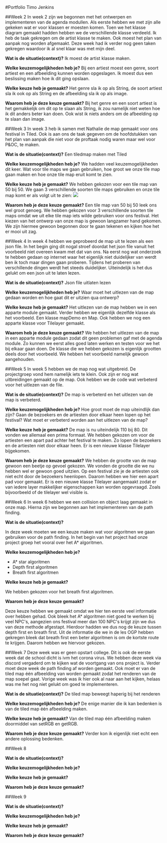 #Portfolio Timo Jenkins

##Week 2
In week 2 zijn we begonnen met het ontwerpen en implementeren van de agenda modullen.
Als eerste hebben we met zijn alle gekeken wat er voor klassen er moesten komen.
Toen we het klasse diagram gemaakt hadden hebben we de verschillende klasse verdeeld.
Ik heb de taak gekregen om de artist klasse te maken. Ook moest het plan van
aanpak nog worden afgemaakt. Deze week had ik verder nog geen taken gekregen waardoor
ik al snel klaar was met mijn deel.

**Wat is de situatie(context)?**
Ik moest de artist klasse maken.

**Welke keuzemogelijkheden heb je?**
Bij een artiest moest een genre, soort artiest en een afbeelding kunnen worden opgeslagen.
Ik moest dus een beslissing maken hoe ik dit ging opslaan.

**Welke keuze heb je gemaakt?**
Het genre sla ik op als String, de soort artiest sla ik ook op als String en de afbeelding
sla ik op als image.

**Waarom heb je deze keuze gemaakt?**
Bij het genre en een soort artiest is het gemakkelijk om dit op te slaan als String,
ik zou namelijk niet weten hoe ik dit anders beter kan doen. Ook wist ik niets anders om 
de afbeelding op te slaan dan image.

##Week 3
In week 3 heb ik samen met Nathalie de map gemaakt voor ons festival in Tiled.
Ook is aan ons de taak gegeven om de hoofdstukken van het plan van aanpak
die niet voor de proftaak nodig waren maar wel voor P&OC, te maken.

**Wat is de situatie(context)?**
Een tiledmap maken met Tiled

**Welke keuzemogelijkheden heb je?**
We hadden veel keuzemogelijkheden dit keer. Wat voor tile maps we gaan gebruiken, hoe groot we
onze tile map gaan maken en hoe onze tile map eruit komt te zien.

**Welke keuze heb je gemaakt?**
We hebben gekozen voor een tile map van 50 bij 50. We gaan 3 verschillende soorten tile maps gebruiken
en onze tile map komt er als volgt uit te zien: 
![](map-schets.jpg)

**Waarom heb je deze keuze gemaakt?**
Een tile map van 50 bij 50 leek ons wel groot genoeg. We hebben gekozen voor 3 verschillende soorten tile maps
omdat we uit elke tile map iets wilde gebruiken voor ons festival. Het kiezen van het ontwerp van onze map is 
gewoon langzamer hand gekomen. We zijn hiermee gewoon begonnen door te gaan tekenen en kijken hoe het er mooi uit zag.

##Week 4
In week 4 hebben we geprobeerd de map uit te lezen als een json file.
In het begin ging dit nogal stroef doordat het json file vanuit het voorbeeld niet overeen kwam met dat van ons. Na eerst
nog wat onderzoek te hebben gedaan op internet waar het eigenlijk niet duidelijker van werdt ben ik toch maar dingen gaan proberen.
Tijdens het proberen van verschillende dingen werdt het steeds duidelijker. Uiteindelijk is het dus gelukt om een json
uit te laten lezen.

**Wat is de situatie(context)?**
Json file uitlaten lezen

**Welke keuzemogelijkheden heb je?**
Waar moet het uitlezen van de map gedaan worden en hoe gaat dit er uitzien qua ontwerp?

**Welke keuze heb je gemaakt?**
Het uitlezen van de map hebben we in een apparte module gemaakt. Verder hebben we eigenlijk dezelfde klasse als het voorbeeld.
Een klasse mapDemo en Map. Ook hebben we nog een apparte klasse voor Tilelayer gemaakt.

**Waarom heb je deze keuze gemaakt?**
We hebben het uitlezen van de map in een apparte module gedaan zodat dit geen problemen gaf met de agenda module. Zo
kunnen we eerst alles goed laten werken en testen voor we het bij elkaar gaan doen. De klasse die we hebben gekozen is 
eigenlijk grootten deels door het voorbeeld. We hebben het voorbeeld namelijk gewoon aangehouden.

##Week 5
In week 5 hebben we de map nog wat uitgebreid. De projectgroep vond hem namelijk
iets te klein. Ook zijn er nog wat uitbreidingen gemaakt op de map. Ook hebben we de code wat verbeterd voor het uitlezen van de file.

**Wat is de situatie(context)?**
De map is verbeterd en het uitlezen van de map is verbeterd.

**Welke keuzemogelijkheden heb je?**
Hoe groot moet de map uiteindlijk dan zijn? Gaan de bezoekers en de artiesten door elkaar heen lopen op het festival?
Wat moet er verbeterd worden aan het uitlezen van de map?

**Welke keuze heb je gemaakt?**
De map is nu uiteindelijk 110 bij 80. Dit vonden we allemaal een prima formaat. We hebben gekozen om voor de artiesten
een apart pad achter het festival te maken. Zo lopen de bezoekers en de artiesten niet door elkaar heen. Er is een nieuwe
klasse Tilelayer bijgekomen.

**Waarom heb je deze keuze gemaakt?**
We hebben de grootte van de map gewoon een beetje op gevoel gekozen. We vonden de grootte die we nu hebben wel er gewoon
goed uitzien. Op een festival zie je de artiesten ook niet echt door de bezoekers heenlopen. Daarom hebben we
hier een apart pad voor gemaakt. Er is een nieuwe klasse Tilelayer aangemaakt zodat er van iedere layer makkelijker
eigenschappen kan worden opgevraagd. Zoals bijvoorbeeld of de tilelayer wel visible is.

##Week 6
In week 6 hebben we een collision en object laag gemaakt in onze map.
Hierna zijn we begonnen aan het implementeren van de path finding.

**Wat is de situatie(context)?**

In deze week moeten we een keuze maken wat voor algoritmen we gaan gebruiken voor de path finding.
In het begin van het project had onze project groep het vooral over het A* algoritmen.

**Welke keuzemogelijkheden heb je?**

- A* star algoritmen
- Depth first algoritmen
- Breath first algoritmen

**Welke keuze heb je gemaakt?**

We hebben gekozen voor het breath first algoritmen.

**Waarom heb je deze keuze gemaakt?**

Deze keuze hebben we gemaakt omdat we hier ten eerste veel informatie over hebben gehad. 
Ook bleek het A* algoritmen niet goed te werken bij veel NPC's, aangezien ons festival meer
dan 100 NPC's krijgt zijn we dus van deze methode afgestapt. Hierdoor hadden we dus nog de keuze
tussen depth first en breath first. Uit de informatie die we in de les OGP hebben gekregen bleek
dat breath first een beter algoritmen is om de kortste route te krijgen. Daarom hebben we hiervoor gekozen.

##Week 7
Deze week was er geen opstart college. Dit is ook de eerste week dat de school dicht is ivm het corona virus.
We hebben deze week via discord vergaderd om te kijken wat de voortgang van ons project is. Verder moet deze week de
path finding af worden gemaakt. Ook moet er van de tiled map één afbeelding van worden gemaakt zodat het
renderen van de map soepel gaat. Vorige week was ik hier
ook al naar aan het kijken, helaas was me het nog niet gelukt om goed te implementeren.

**Wat is de situatie(context)?**
De tiled map beweegt haperig bij het renderen

**Welke keuzemogelijkheden heb je?**
De enige manier die ik kan bedenken is van de tiled map één afbeelding maken.

**Welke keuze heb je gemaakt?**
Van de tiled map één afbeelding maken doormiddel van setRGB en getRGB.

**Waarom heb je deze keuze gemaakt?**
Verder kon ik eigenlijk niet echt een andere oplossing bedenken.

##Week 8

**Wat is de situatie(context)?**

**Welke keuzemogelijkheden heb je?**

**Welke keuze heb je gemaakt?**

**Waarom heb je deze keuze gemaakt?**

##Week 9

**Wat is de situatie(context)?**

**Welke keuzemogelijkheden heb je?**

**Welke keuze heb je gemaakt?**

**Waarom heb je deze keuze gemaakt?**
